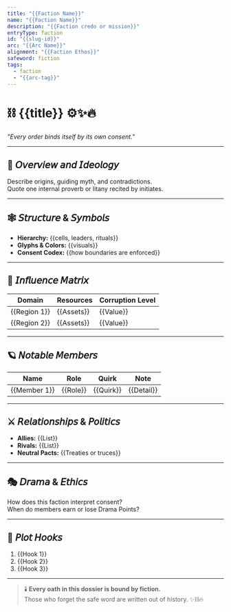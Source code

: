 ```yaml
---
title: "{{Faction Name}}"
name: "{{Faction Name}}"
description: "{{Faction credo or mission}}"
entryType: faction
id: "{{slug-id}}"
arc: "{{Arc Name}}"
alignment: "{{Faction Ethos}}"
safeword: fiction
tags:
  - faction
  - "{{arc-tag}}"
---
```


# ⛓️ {{title}} ⚙️✨🔥  
*"Every order binds itself by its own consent."*  

---

## 🧭 𝘖𝘷𝘦𝘳𝘷𝘪𝘦𝘸 𝘢𝘯𝘥 𝘐𝘥𝘦𝘰𝘭𝘰𝘨𝘺  
Describe origins, guiding myth, and contradictions.  
Quote one internal proverb or litany recited by initiates.  

---

## 🕸️ 𝘚𝘵𝘳𝘶𝘤𝘵𝘶𝘳𝘦 & 𝘚𝘺𝘮𝘣𝘰𝘭𝘴  
- **Hierarchy:** {{cells, leaders, rituals}}  
- **Glyphs & Colors:** {{visuals}}  
- **Consent Codex:** {{how boundaries are enforced}}  

---

## 🧬 𝘐𝘯𝘧𝘭𝘶𝘦𝘯𝘤𝘦 𝘔𝘢𝘵𝘳𝘪𝘹  
| Domain | Resources | Corruption Level |
|---------|------------|-----------------|
| {{Region 1}} | {{Assets}} | {{Value}} |
| {{Region 2}} | {{Assets}} | {{Value}} |

---

## 🪐 𝘕𝘰𝘵𝘢𝘣𝘭𝘦 𝘔𝘦𝘮𝘣𝘦𝘳𝘴  
| Name | Role | Quirk | Note |
|------|------|--------|------|
| {{Member 1}} | {{Role}} | {{Quirk}} | {{Detail}} |

---

## ⚔️ 𝘙𝘦𝘭𝘢𝘵𝘪𝘰𝘯𝘴𝘩𝘪𝘱𝘴 & 𝘗𝘰𝘭𝘪𝘵𝘪𝘤𝘴  
- **Allies:** {{List}}  
- **Rivals:** {{List}}  
- **Neutral Pacts:** {{Treaties or truces}}  

---

## 🎭 𝘋𝘳𝘢𝘮𝘢 & 𝘌𝘵𝘩𝘪𝘤𝘴  
How does this faction interpret consent?  
When do members earn or lose Drama Points?  

---

## 🧩 𝘗𝘭𝘰𝘵 𝘏𝘰𝘰𝘬𝘴  
1. {{Hook 1}}  
2. {{Hook 2}}  
3. {{Hook 3}}  

---

> 🕯️ **Every oath in this dossier is bound by fiction.**  
> Those who forget the safe word are written out of history. ✨⛓️🔥